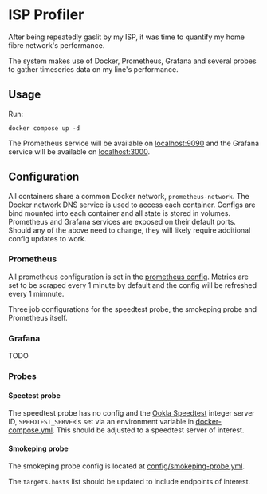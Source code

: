 # ISP Profiler

After being repeatedly gaslit by my ISP, it was time to quantify my home fibre
network's performance.

The system makes use of Docker, Prometheus, Grafana and several probes to gather
timeseries data on my line's performance.

## Usage

Run:

```
docker compose up -d
```

The Prometheus service will be available on [localhost:9090](http://localhost:9090)
and the Grafana service will be available on [localhost:3000](http://localhost:3000).

## Configuration

All containers share a common Docker network, `prometheus-network`.
The Docker network DNS service is used to access each container.
Configs are bind mounted into each container and all state is stored in volumes.
Prometheus and Grafana services are exposed on their default ports.
Should any of the above need to change, they will likely require additional config updates to work.

### Prometheus

All prometheus configuration is set in the [prometheus config](./config/prometheus.yml).
Metrics are set to be scraped every 1 minute by default and the config will be refreshed every 1 mimnute.

Three job configurations for the speedtest probe, the smokeping probe and Prometheus itself.

### Grafana

TODO

### Probes

#### Speetest probe

The speedtest probe has no config and the [Ookla Speedtest](https://speedtest.net) integer
server ID, `SPEEDTEST_SERVER`is set via an environment variable in
[docker-compose.yml](./docker-compose.yml). This should be adjusted to a speedtest server of interest.

#### Smokeping probe

The smokeping probe config is located at [config/smokeping-probe.yml](./config/smokeping_probe.yml).

The `targets.hosts` list should be updated to include endpoints of interest.

